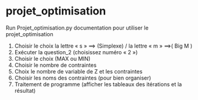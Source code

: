 # projet_optimisation
Run Projet_optimisation.py
documentation pour utiliser le projet_optimisation 


1)	Choisir le choix la lettre « s » ==>  (Simplexe)   / la lettre « m » ==>( Big M )
2)	Exécuter la question_2 (choisissez numéro « 2 ») 
3)	Choisir le choix (MAX ou MIN) 
4)	Choisir le nombre de contraintes 
5)	Choix le nombre de variable de Z et les contraintes 
6)	Choisir les noms des contraintes (pour bien organiser) 
7)	Traitement de programme (afficher les tableaux des itérations et la résultat) 

